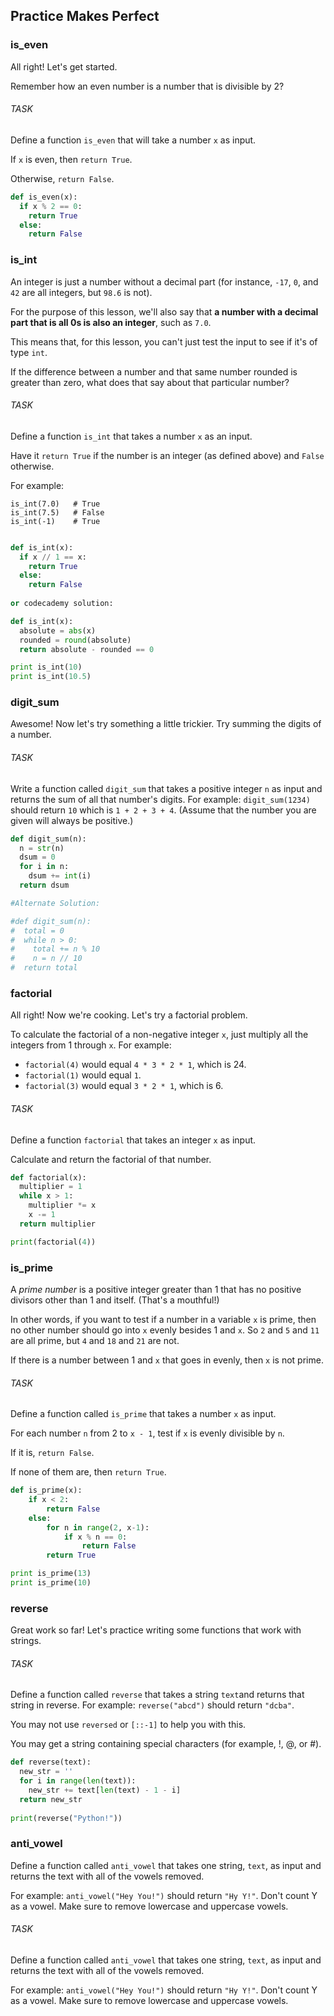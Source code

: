 ## Practice Makes Perfect

### is_even
All right! Let's get started.

Remember how an even number is a number that is divisible by 2?

###### TASK 
<div class="theme__22QeW-d-YRjfwg7z9oiZH_"><p>Define a function <code>is_even</code> that will take a number <code>x</code> as input.</p>
<p>If <code>x</code> is even, then <code>return True</code>.</p>
<p>Otherwise, <code>return False</code>.</p>
</div>

```python
def is_even(x):
  if x % 2 == 0:
    return True
  else:
    return False
```

### is_int
<div class="theme__22QeW-d-YRjfwg7z9oiZH_"><p>An integer is just a number without a decimal part (for instance, <code>-17</code>, <code>0</code>, and <code>42</code> are all integers, but <code>98.6</code> is not).</p>
<p>For the purpose of this lesson, we'll also say that <strong>a number with a decimal part that is all 0s is also an integer</strong>, such as <code>7.0</code>.</p>
<p>This means that, for this lesson, you can't just test the input to see if it's of type <code>int</code>.</p>
<p>If the difference between a number and that same number rounded is greater than zero, what does that say about that particular number?</p>
</div>

###### TASK
<div class="theme__22QeW-d-YRjfwg7z9oiZH_"><p>Define a function <code>is_int</code> that takes a number <code>x</code> as an input.</p>
<p>Have it <code>return True</code> if the number is an integer (as defined above) and <code>False</code> otherwise.</p>
<p>For example:</p>
<pre><code class="lang-py"><span language="py" class="CodeBlock__3-kebd7REMI5aXkez6K-B wrap__yxnEyEmMpigk6-3_Wvbzo defaults__1l9bk0Z91YqvzRByZKNgHF cc__1zsV8w8Rj_vs2ayVLJ-2x undefined" data-reactroot=""><div class="CodeMirror"><span class="cm-variable">is_int</span>(<span class="cm-number">7.0</span>)<!-- -->   <span class="cm-comment"># True    </span>
<span class="cm-variable">is_int</span>(<span class="cm-number">7.5</span>)<!-- -->   <span class="cm-comment"># False    </span>
<span class="cm-variable">is_int</span>(<span class="cm-operator">-</span><span class="cm-number">1</span>)<!-- -->    <span class="cm-comment"># True</span></div></span>
</code></pre>
</div>

```python
def is_int(x):
  if x // 1 == x:
    return True
  else:
    return False
    
or codecademy solution:

def is_int(x):
  absolute = abs(x)
  rounded = round(absolute)
  return absolute - rounded == 0

print is_int(10)
print is_int(10.5)
```

### digit_sum
Awesome! Now let's try something a little trickier. Try summing the digits of a number.

###### TASK 
<p>Write a function called <code>digit_sum</code> that takes a positive integer <code>n</code> as input and returns the sum of all that number's digits. For example: <code>digit_sum(1234)</code> should return <code>10</code> which is <code>1 + 2 + 3 + 4</code>. (Assume that the number you are given will always be positive.)</p>

```python
def digit_sum(n):
  n = str(n)
  dsum = 0
  for i in n:
    dsum += int(i)
  return dsum

#Alternate Solution:

#def digit_sum(n):
#  total = 0
#  while n > 0:
#    total += n % 10
#    n = n // 10
#  return total
```

### factorial

<div class="theme__22QeW-d-YRjfwg7z9oiZH_"><p>All right! Now we're cooking. Let's try a factorial problem.</p>
<p>To calculate the factorial of a non-negative integer <code>x</code>, just multiply all the integers from 1 through <code>x</code>. For example:</p>
<ul>
<li><code>factorial(4)</code> would equal <code>4 * 3 * 2 * 1</code>, which is 24.</li>
<li><code>factorial(1)</code> would equal <code>1</code>.</li>
<li><code>factorial(3)</code> would equal <code>3 * 2 * 1</code>, which is 6.</li>
</ul>
</div>

###### TASK 
<div class="theme__22QeW-d-YRjfwg7z9oiZH_"><p>Define a function <code>factorial</code> that takes an integer <code>x</code> as input.</p>
<p>Calculate and return the factorial of that number.</p>
</div>

```python
def factorial(x):
  multiplier = 1
  while x > 1:
    multiplier *= x
    x -= 1
  return multiplier

print(factorial(4))
```

### is_prime
<div class="theme__22QeW-d-YRjfwg7z9oiZH_"><p>A <em>prime number</em> is a positive integer greater than 1 that has no positive divisors other than 1 and itself. (That's a mouthful!)</p>
<p>In other words, if you want to test if a number in a variable <code>x</code> is prime, then no other number should go into <code>x</code> evenly besides 1 and <code>x</code>. So <code>2</code> and <code>5</code> and <code>11</code> are all prime, but <code>4</code> and <code>18</code> and <code>21</code> are not.</p>
<p>If there is a number between 1 and <code>x</code> that goes in evenly, then <code>x</code> is not prime.</p>
</div>

###### TASK
<div class="theme__22QeW-d-YRjfwg7z9oiZH_"><p>Define a function called <code>is_prime</code> that takes a number <code>x</code> as input.</p>
<p>For each number <code>n</code> from 2 to <code>x - 1</code>, test if <code>x</code> is evenly divisible by <code>n</code>.</p>
<p>If it is, <code>return False</code>.</p>
<p>If none of them are, then <code>return True</code>.</p>
</div>

```python
def is_prime(x):
    if x < 2:
        return False
    else:
        for n in range(2, x-1):
            if x % n == 0:
                return False
        return True

print is_prime(13)
print is_prime(10)
```

### reverse

Great work so far! Let's practice writing some functions that work with strings.

###### TASK
<div class="theme__22QeW-d-YRjfwg7z9oiZH_"><p>Define a function called <code>reverse</code> that takes a string <code>text</code>and returns that string in reverse. For example: <code>reverse("abcd")</code> should return <code>"dcba"</code>.</p>
<p>You may not use <code>reversed</code> or <code>[::-1]</code> to help you with this.</p>
<p>You may get a string containing special characters (for example, !, @, or #).</p>
</div>

```python
def reverse(text):
  new_str = ''
  for i in range(len(text)):
    new_str += text[len(text) - 1 - i]
  return new_str
    
print(reverse("Python!"))
```

### anti_vowel
<div class="theme__22QeW-d-YRjfwg7z9oiZH_"><p>Define a function called <code>anti_vowel</code> that takes one string, <code>text</code>, as input and returns the text with all of the vowels removed.</p>
<p>For example: <code>anti_vowel("Hey You!")</code> should return <code>"Hy Y!"</code>. Don't count Y as a vowel. Make sure to remove lowercase and uppercase vowels.</p>
</div>

###### TASK
<div class="theme__22QeW-d-YRjfwg7z9oiZH_"><p>Define a function called <code>anti_vowel</code> that takes one string, <code>text</code>, as input and returns the text with all of the vowels removed.</p>
<p>For example: <code>anti_vowel("Hey You!")</code> should return <code>"Hy Y!"</code>. Don't count Y as a vowel. Make sure to remove lowercase and uppercase vowels.</p>
</div>
